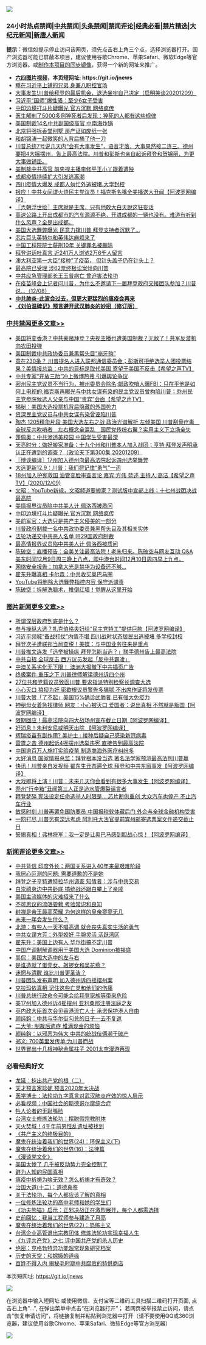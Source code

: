 ![](https://raw.githubusercontent.com/fqnews/bnews/master/64photo/fqnews-qr.jpg)

<div id="tt">
<h3>24小时热点禁闻|<a href="#%E4%B8%AD%E5%85%B1%E7%A6%81%E9%97%BB%E6%9B%B4%E5%A4%9A%E6%96%87%E7%AB%A0">中共禁闻</a>|<a href="#%E5%9B%BE%E7%89%87%E6%96%B0%E9%97%BB%E6%9B%B4%E5%A4%9A%E6%96%87%E7%AB%A0">头条禁闻</a>|<a href="#%E6%96%B0%E9%97%BB%E8%AF%84%E8%AE%BA%E6%9B%B4%E5%A4%9A%E6%96%87%E7%AB%A0">禁闻评论|<a href="#%E5%BF%85%E7%9C%8B%E7%BB%8F%E5%85%B8%E5%A5%BD%E6%96%87">经典必看|<a href="/video.md#%E7%A6%81%E7%89%87%E7%B2%BE%E9%80%89">禁片精选</a>|<a href="https://github.com/fqnews/djy/blob/master/gb/nf1351518.md#1">大纪元新闻</a>|<a href="https://github.com/fqnews/ntdtv/blob/master/gb/prog204.md#1">新唐人新闻</a></h3>
<div><b>提示：</b>微信如提示停止访问该网页，须先点击右上角三个点，选择浏览器打开。国产浏览器可能已屏蔽本项目，建议使用谷歌Chrome、苹果Safari、微软Edge等官方浏览器。或<a href="https://github.com/fqnews/bnews/blob/master/%E5%88%B6%E4%BD%9Cgit%E7%A6%81%E9%97%BB%E9%95%9C%E5%83%8F.md">制作本项目的同步镜像</a>，获得一个新的网址来推广。</div>
<ul>
<li><b><a href="http://d1.bdrive.tk/64.mp4" target="_blank">六四图片视频</a>，本页短网址: https://git.io/jnews</b></li>
<li><a href="/cnnews/20201209/1444769.md">睡在习近平上铺的兄弟 身兼八职控官场</a></li>
<li><a href="/bannedvideo/20201209/1444701.md">大事发生!川普给拜登的最后机会，退选坐牢自己决定（启明笑谈20201209）</a></li>
<li><a href="/cnnews/20201209/1444770.md">习近平“国师”爆性骚：至少6女子受害</a></li>
<li><a href="/cbnews/20201210/1445020.md">中印边境打斗片疑曝光 官方沉默 网络疯传</a></li>
<li><a href="/health/20201209/1444691.md">医生解剖了5000多例猝死者后发现：猝死的人都有这些规律</a></li>
<li><a href="/comments/20201209/1444711.md">美国制裁14名中共副国级高官 中南海炸锅</a></li>
<li><a href="/baitai/20201209/1444695.md">北京将强拆香堂别墅 房产证如废纸一张</a></li>
<li><a href="/cnnews/20201210/1445067.md">和胡锦涛一起微笑的人背后捅了他一刀</a></li>
<li><a href="/bannedvideo/20201209/1444887.md">川普总统7号说几天内“会有大事发生”，语音才落，大事果然接二连三。德州要把4大摇摆州，告上最高法院。川普和彭斯也亲自起诉拜登和贺锦丽，为更大事做铺垫。</a></li>
<li><a href="/cnnews/20201210/1444995.md">美制裁中共高官 前央视主播李修平王小丫跟着遭殃</a></li>
<li><a href="/bannedvideo/20201209/1444806.md">成都疫情持续扩大引发逃离潮</a></li>
<li><a href="/taiwannews/20201210/1444913.md">四川疫情大爆发 成都人匆忙外逃被堵.大学封校</a></li>
<li><a href="/cnnews/20201209/1444693.md">报应！中共女间谍火烧民主党议员！福克斯名嘴全美播送大丑闻【阿波罗网编译】</a></li>
<li><a href="/ssgc/20201210/1445002.md">〖兲朝浮世绘〗主席就是主席，只有他敢大白天說这狂妄话</a></li>
<li><a href="/bannedvideo/20201210/1444910.md">高速公路上开出成都市的汽车源源不绝，开进成都的一辆也没有。难道有听到什么风声？全是出成都。</a></li>
<li><a href="/cnnews/20201209/1444646.md">美国大选舞弊曝光 民意力撑川普 拜登支持者沉默了…</a></li>
<li><a href="/cnnews/20201209/1444789.md">芯片巨头英特尔和英伟达麻烦来了</a></li>
<li><a href="/cnnews/20201209/1444771.md">中国工程院院士获刑10年 关键罪名被删除</a></li>
<li><a href="/bannedvideo/20201210/1444923.md">拜登讲话吐真言  近241万人浏览2万6千人留言</a></li>
<li><a href="/worldnews/20201209/1444667.md">澳大利亚第一大臣“接种”了疫苗， 但针头盖子仍在针头上？</a></li>
<li><a href="/cnnews/20201210/1444981.md">最高院已受理 涉62票终极讼案倾向川普</a></li>
<li><a href="/cbnews/20201209/1444727.md">中共应急管理部长王玉普病亡 曾迫害法轮功</a></li>
<li><a href="/bannedvideo/20201209/1444732.md">在疫苗峰会上记者问川普，为什么不邀请下一届拜登政府交接团队参加？川普说…（12/08）</a></li>
<li><b><a href="/comments/20200211/1275071.md" target="_blank">中共肺炎-此波会过去，但更大更猛烈的瘟疫会再来</a></b></li>
<li><b><a href="/comments/20200207/1272816.md" target="_blank">《刘伯温碑记》预言避开武汉肺炎的妙招（修订版）</a></b></li>
</ul>
</div>

<div class="catlist">
<h3><a href="/cbnews/" target="_blank">中共禁闻</a><span><a href="/cbnews/" target="_blank" rel="nofollow">更多文章>></a></span></h3>
<ul>
<li><a href="/cbnews/20201210/1445239.md" target="_blank">美国将变香港？中共豪赌拜登？央视主播也遭美国制裁？无敌了！共军反潜机向农田投弹</a></li>
<li><a href="/cbnews/20201210/1445237.md" target="_blank">美国制裁中共政协委员兼黑帮头目“崩牙驹”</a></li>
<li><a href="/cbnews/20201210/1445222.md" target="_blank">意在230条？ 川普提名人进入联邦通信委员会；彭斯可拒绝选举人团投票结果？美情报总监：中共的目标是取代美国 寄望于美国不反击【希望之声TV】</a></li>
<li><a href="/cbnews/20201210/1445212.md" target="_blank">中共专家“开放三胎”冲上微博热搜 引爆舆论争议</a></li>
<li><a href="/cbnews/20201210/1445184.md" target="_blank">密州民主党议员不当行为，被州委员会除名;邮政吹哨人曝FBI：只在乎他是如何上电视的;福克斯再曝光与中共女谍有染的民主党议员曾构陷川普；乔州民主党参院候选人父亲与中国“贵宾”会面【希望之声TV】</a></li>
<li><a href="/cbnews/20201210/1445173.md" target="_blank">揭秘：美国大选投票机背后隐藏的外国势力</a></li>
<li><a href="/cbnews/20201210/1445172.md" target="_blank">资深民主党议员与中共女谍有染曾诬陷川普</a></li>
<li><a href="/cbnews/20201210/1445158.md" target="_blank">陶杰 1205精华片段 美国大选左右之战 政治光谱解析  左倾美国 川普刮骨疗毒　全球反共吹哨者　左右概念全混乱　国民党传统右翼？实用主义下立场全失</a></li>
<li><a href="/cbnews/20201210/1445134.md" target="_blank">蓬佩奥：中共渗透美校园 中国学生受害最深</a></li>
<li><a href="/cbnews/20201210/1445118.md" target="_blank">天亮时分：做好搬家准备；十九个州和川普本人加入战团；亨特·拜登发声明承认正在遭到的调查？（政论天下第300集 20201209）</a></li>
<li><a href="/cbnews/20201210/1445114.md" target="_blank">〖博谈编译〗17州加入德州向最高法院起诉四州选举舞弊</a></li>
<li><a href="/cbnews/20201210/1445113.md" target="_blank">大选更新12.9：川普：我们将记住“勇气”一词</a></li>
<li><a href="/cbnews/20201210/1445107.md" target="_blank">18州加入护宪救国 油管变脸审查言论   嘉宾:方伟 蓝述 主持人:高洁【希望之声TV】(2020/12/09)</a></li>
<li><a href="/cbnews/20201210/1445081.md" target="_blank">文昭：YouTube新规，文昭频道要搬家？测试版中宣部上线；十七州战团决战最高院</a></li>
<li><a href="/cbnews/20201210/1445021.md" target="_blank">美情报界议员陷中共美人计 佩洛西被质问</a></li>
<li><a href="/cbnews/20201210/1445020.md" target="_blank">中印边境打斗片疑曝光 官方沉默 网络疯传</a></li>
<li><a href="/cbnews/20201210/1445019.md" target="_blank">美前军官：大选只是共产主义侵美的一部分</a></li>
<li><a href="/cbnews/20201210/1445018.md" target="_blank">川普政府制裁一名中共政协委员兼黑帮头目及其相关实体</a></li>
<li><a href="/cbnews/20201210/1445014.md" target="_blank">法轮功递交中共恶人名单 吁29国政府制裁</a></li>
<li><a href="/cbnews/20201210/1445013.md" target="_blank">最高情报界议员陷中共美人计 佩洛西被质问</a></li>
<li><a href="/cbnews/20201210/1445004.md" target="_blank">陈破空：直播预告：全美关注最高法院！老朱归来。陈破空与网友互动 Q&amp;A 美东时间12月9日周三晚上八点，即中港台时间12月10日周四早上九点。</a></li>
<li><a href="/cbnews/20201210/1444991.md" target="_blank">网络安全报告：加拿大光是禁华为设备还不够…</a></li>
<li><a href="/cbnews/20201210/1444976.md" target="_blank">翟东升曝真相 卡尔森：中共收买奥巴马圈</a></li>
<li><a href="/cbnews/20201210/1444975.md" target="_blank">YouTube将删除大选舞弊指控内容 保守派谴责</a></li>
<li><a href="/cbnews/20201210/1444951.md" target="_blank">陈破空：拆解洗脑术，推倒红墙！觉醒从这里开始</a></li>

</ul>
</div>
<div class="catlist">
<h3><a href="/topimagenews/" target="_blank">图片新闻</a><span><a href="/topimagenews/" target="_blank" rel="nofollow">更多文章>></a></span></h3>
<ul>
<li><a href="/topimagenews/20201210/1445210.md" target="_blank">所谓深层政府到底是什么？</a></li>
<li><a href="/topimagenews/20201210/1445168.md" target="_blank">参与操纵大选？扎克伯格夫妇给“民主党特工”提供巨款【阿波罗网编译】</a></li>
<li><a href="/topimagenews/20201210/1445098.md" target="_blank">习近平频喊“备战打仗”内情不堪 四川战时状态居民出逃被堵 多学校封校</a></li>
<li><a href="/topimagenews/20201210/1445083.md" target="_blank">拜登次子遭联邦当局查税！美媒：与中国业务往来是重点</a></li>
<li><a href="/topimagenews/20201210/1445054.md" target="_blank">川普推文连发「选举被操纵 拜登怎能当选？」联手德州告上最高法院</a></li>
<li><a href="/topimagenews/20201210/1445053.md" target="_blank">中共自招 全球反击 西方议员发起「反中共霸凌」</a></li>
<li><a href="/topimagenews/20201210/1444980.md" target="_blank">中澳关系劣化无下限！ 澳洲大报撤下中共插页广告</a></li>
<li><a href="/topimagenews/20201210/1444979.md" target="_blank">终极案件 重压之下 川普律师解读德州诉四个州</a></li>
<li><a href="/topimagenews/20201210/1444978.md" target="_blank">27位共和党籍议员致函川普 要求指派特别检察长调查大选</a></li>
<li><a href="/topimagenews/20201210/1444959.md" target="_blank">小心灭口 狼狈为奸 密歇根议员警告多猫腻 不出席作证将发传票</a></li>
<li><a href="/topimagenews/20201210/1444958.md" target="_blank">川普大赞「了不起」美国15%确诊武肺者 已有强大免疫力</a></li>
<li><a href="/topimagenews/20201209/1444602.md" target="_blank">神秘母女着急找律师 网友：小心被灭口 爱国者：说出真相 不然就是叛国【阿波罗网编译】</a></li>
<li><a href="/topimagenews/20201209/1444582.md" target="_blank">限期回应！最高法院向四大战场州宣布截止日期【阿波罗网编译】</a></li>
<li><a href="/topimagenews/20201209/1444542.md" target="_blank">好消息！朱利安尼或明天出院 【阿波罗网编译】</a></li>
<li><a href="/topimagenews/20201209/1444375.md" target="_blank">辉瑞疫苗有副作用? 美护士 : 接种后疑自己感染新冠病毒</a></li>
<li><a href="/topimagenews/20201209/1444374.md" target="_blank">雷霆之击 德州起诉4摇摆州选举违宪 直接告到最高法院</a></li>
<li><a href="/topimagenews/20201209/1444363.md" target="_blank">中国逾百万人施打实验疫苗 制造商海外医疗纠纷多</a></li>
<li><a href="/topimagenews/20201208/1444195.md" target="_blank">大好消息 国家情报总监：拜登根本没当选 著名法学家预测最高法判川普赢</a></li>
<li><a href="/topimagenews/20201208/1444081.md" target="_blank">快讯！川普亲自发视频 翟东生丑态遍全球 拜登和中共东窗事发【阿波罗网编译】</a></li>
<li><a href="/topimagenews/20201208/1443990.md" target="_blank">大戏即将上演！川普：未来几天你会看到有很多大事发生【阿波罗网编译】</a></li>
<li><a href="/topimagenews/20201208/1443834.md" target="_blank">乔州“行李箱”丑闻第三人正是造水管爆裂谣言者</a></li>
<li><a href="/topimagenews/20201208/1443820.md" target="_blank">拜登梦碎 宪法设定任命选举人时限是&#8230; 芯片断供重创 大众汽车也停产 不止汽车行业</a></li>
<li><a href="/topimagenews/20201208/1443779.md" target="_blank">敏感时刻 川普再罢免国防要员 中国报税软体藏后门 外企与全球金融机构受害</a></li>
<li><a href="/topimagenews/20201208/1443753.md" target="_blank">一网打尽 川普另有深远考虑 阿利托大法官提前宾州邮寄选票案文件递交截止日</a></li>
<li><a href="/topimagenews/20201207/1443560.md" target="_blank">誓揭真相！弗林将军：我一定是让奥巴马感到胆战心惊！【阿波罗网编译】</a></li>

</ul>
</div>
<div class="catlist">
<h3><a href="/comments/" target="_blank">新闻评论</a><span><a href="/comments/" target="_blank" rel="nofollow">更多文章>></a></span></h3>
<ul>
<li><a href="/comments/20201210/1445240.md" target="_blank">中共背信 印度外长：两国关系进入40年来最艰难阶段</a></li>
<li><a href="/comments/20201210/1445226.md" target="_blank">我居心叵测的问题: 需要道歉的不是她</a></li>
<li><a href="/comments/20201210/1445219.md" target="_blank">拜登之子亨特遭特拉华州调查 知情者：涉与中共交易</a></li>
<li><a href="/comments/20201210/1445218.md" target="_blank">白崇禧身边中共卧底 搞统战还跟白攀上了亲戚</a></li>
<li><a href="/comments/20201210/1445216.md" target="_blank">美国主流媒体的灾难招来了什么</a></li>
<li><a href="/comments/20201210/1445215.md" target="_blank">不可思议的流氓耍赖 考验常识和良知</a></li>
<li><a href="/comments/20201210/1445208.md" target="_blank">封禅是帝王最高荣耀 为何这样的皇帝寥寥无几</a></li>
<li><a href="/comments/20201210/1445204.md" target="_blank">未来一年会发生什么？</a></li>
<li><a href="/comments/20201210/1445203.md" target="_blank">北游：有些人一天不唱高调 就会丧失真实生活的勇气</a></li>
<li><a href="/comments/20201210/1445202.md" target="_blank">中共女谍方芳：外型姣好 手腕灵活 活跃湾区</a></li>
<li><a href="/comments/20201210/1445201.md" target="_blank">翟东升：美国上边有人 华尔街搞不定川普</a></li>
<li><a href="/comments/20201210/1445200.md" target="_blank">中国产调制解调器用于美国大选 Dominion被揭底</a></li>
<li><a href="/comments/20201210/1445199.md" target="_blank">吴侃：美国大选中的左与右</a></li>
<li><a href="/comments/20201210/1445177.md" target="_blank">是谁造就了蛋壳女、敲锣女和吴花燕？</a></li>
<li><a href="/comments/20201210/1445176.md" target="_blank">迷惘与清醒 谁比川普更圣洁？</a></li>
<li><a href="/comments/20201210/1445155.md" target="_blank">川普团队发布声明 加入德州诉四摇摆州案</a></li>
<li><a href="/comments/20201210/1445149.md" target="_blank">克拉玛依真相 记住这些亡灵和他们的伤痛</a></li>
<li><a href="/comments/20201210/1445148.md" target="_blank">川普总统行政命令可能会给拜登家族等带来危险</a></li>
<li><a href="/comments/20201210/1445132.md" target="_blank">美17州加入德州诉4摇摆州 亚利桑那注册法庭之友</a></li>
<li><a href="/comments/20201210/1445131.md" target="_blank">英内政大臣首次会见香港流亡人士 承诺保护港人自由</a></li>
<li><a href="/comments/20201210/1445105.md" target="_blank">颜纯鈎：中共与华尔街勾兑的日子一去不复返</a></li>
<li><a href="/comments/20201210/1445104.md" target="_blank">二大爷: 制裁后遗症 堆满现金的烦恼</a></li>
<li><a href="/comments/20201210/1445085.md" target="_blank">颜纯鈎：以邪恶为伟大 中共的统战伎俩濒于破产</a></li>
<li><a href="/comments/20201210/1445084.md" target="_blank">郑义: 700英里发传单:为川普而战</a></li>
<li><a href="/comments/20201210/1445072.md" target="_blank">世界冒出十几根神秘金属柱子 2001太空漫游再现</a></li>

</ul>
</div>

<div class="catlist">
<h3>必看经典好文</h3>
<ul>
<li><a href="/comments/20200928/1404653.md" target="_blank">龙延：挖出共产党的根（二）</a></li>
<li><a href="/topimagenews/20200513/1327828.md" target="_blank">天才预言家珍妮 预言2020年大决战</a></li>
<li><a href="/comments/20200820/1382989.md" target="_blank">医学博士：法轮功九字真言对武汉肺炎疗效的惊人启示</a></li>
<li><a href="/comments/20200806/1375443.md" target="_blank">必看视频：中国社会的斯德哥尔摩综合症</a></li>
<li><a href="/comments/20200606/783250.md" target="_blank">牲人论者的无耻嘴脸</a></li>
<li><a href="/cbnews/20200610/1342772.md" target="_blank">台湾女士修炼法轮功：摆脱假宗教附体</a></li>
<li><a href="/ccpdope/20181219/1049286.md" target="_blank">天火焚城！4千年前男性乱遗址被找到</a></li>
<li><a href="/bookwiki/20171120/858084.md" target="_blank">《共产主义的终极目的》</a></li>
<li><a href="/cbnews/20180907/994846.md" target="_blank">魔鬼在统治着我们的世界(24)：环保主义(下)</a></li>
<li><a href="/topimagenews/20180615/958090.md" target="_blank">魔鬼在统治着我们的世界(16)：法律篇</a></li>
<li><a href="/comments/20200521/783167.md" target="_blank">《漫谈党文化》</a></li>
<li><a href="/comments/20200624/1349702.md" target="_blank">美国太惨了 几乎被反动势力完全控制了</a></li>
<li><a href="/comments/20200926/1403589.md" target="_blank">鲜为人知的民国真相</a></li>
<li><a href="/comments/20200502/1322275.md" target="_blank">瘟疫中祈祷为啥无效？怎么祈祷才有奇效？</a></li>
<li><a href="/cbnews/20180318/916241.md" target="_blank">治国大道(十二)：道德真鉴</a></li>
<li><a href="/topimagenews/20161125/619230.md" target="_blank">关于法轮功，每个人都应该了解的真相</a></li>
<li><a href="/cbnews/20200702/1354550.md" target="_blank">一位修炼法轮功的高中老师和她的学生们</a></li>
<li><a href="/comments/20200308/1290182.md" target="_blank">《功夫熊猫》启示：正邪决战正在激烈展开，每个人都需选择</a></li>
<li><a href="/aomi/history/20141104/323033.md" target="_blank">史前回忆：我当工程师参与建造了月亮</a></li>
<li><a href="/comments/20180804/981524.md" target="_blank">魔鬼在统治着我们的世界(22)：恐怖主义</a></li>
<li><a href="/comments/20200528/1335859.md" target="_blank">台湾企业高管退出宗教团体 修炼法轮功实现幸福人生</a></li>
<li><a href="/bookonline/20131116/201048.md" target="_blank">《九评共产党》之七 评中国共产党的杀人历史</a></li>
<li><a href="/comments/20200705/783265.md" target="_blank">绝密：克格勃特异功能超常现象研究档案</a></li>
<li><a href="/cbnews/20190219/1083302.md" target="_blank">历史的天空：和嫦娥的道缘</a></li>
<li><a href="/lifebaike/20200711/1358994.md" target="_blank">百姓不得入内 揭秘毛时期中共腐败的特供商店</a></li>

</ul>
</div>

本页短网址: https://git.io/jnews

![](https://raw.githubusercontent.com/fqnews/bnews/master/64photo/fqnews-qr.jpg)

在浏览器中输入短网址 或使用微信、支付宝等二维码工具扫描二维码打开页面, 点击右上角"...", 在弹出菜单中点击“在浏览器打开”； 若网页被举报禁止访问，请点击“恢复申请访问”，将链接复制并粘贴到浏览器中打开（请不要使用QQ或360浏览器，建议使用谷歌Chrome、苹果Safari、微软Edge等官方浏览器）

![](https://raw.githubusercontent.com/fqnews/bnews/master/64photo/wx.jpg)